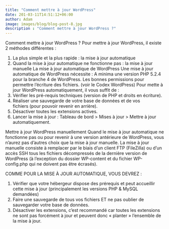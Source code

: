 ```yaml
---
title: "Comment mettre à jour WordPress"
date: 201-03-11T14:51:12+06:00
author: Adam
image: images/blog/blog-post-8.jpg
description : "Comment mettre à jour WordPress ?"
---
```


Comment mettre à jour WordPress ?
Pour mettre à jour WordPress, il existe 2 méthodes différentes :
1. La plus simple et la plus rapide : la mise à jour automatique
2. Quand la mise à jour automatique ne fonctionne pas : la mise à jour manuelle
La mise à jour automatique de WordPress
Une mise à jour automatique de WordPress nécessite :
A minima une version PHP 5.2.4 pour la branche 4 de WordPress.
Les bonnes permissions pour permettre l’écriture des fichiers. (voir le Codex WordPress)
Pour mette à jour WordPress automatiquement, il vous suffit de :
1. Vérifier les pré-requis techniques (version de PHP et droits en écriture).
2. Réaliser une sauvegarde de votre base de données et de vos fichiers (pour pouvoir revenir en arrière).
3. Désactiver toutes les extensions actives.
4. Lancer la mise à jour : Tableau de bord > Mises à jour > Mettre à jour automatiquement.

Mettre à jour WordPress manuellement
Quand le mise à jour automatique ne fonctionne pas ou pour revenir à une version antérieure de WordPress, vous n’aurez pas d’autres choix que la mise à jour manuelle.
La mise à jour manuelle consiste à remplacer par le biais d’un client FTP (FileZilla) ou d’un accès SSH tous les fichiers décompressés de la dernière version de WordPress (à l’exception du dossier WP-content et du fichier WP-config.php qui ne doivent pas être écrasés).


COMME POUR LA MISE À JOUR AUTOMATIQUE, VOUS DEVREZ :
1. Vérifier que votre hébergeur dispose des prérequis et peut accueillir cette mise à jour (principalement les versions PHP & MySQL demandées)
2. Faire une sauvegarde de tous vos fichiers ET ne pas oublier de sauvegarder votre base de données.
3. Désactiver les extensions, c’est recommandé car toutes les extensions ne sont pas forcément à jour et peuvent donc « planter » l’ensemble de la mise à jour. 
